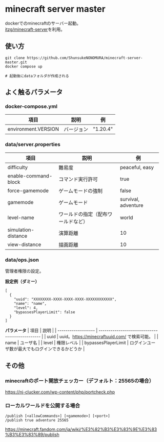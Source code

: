 # minecraft server master
dockerでのminecraftのサーバー起動。  
[itzg/minecraft-server](https://docker-minecraft-server.readthedocs.io/en/latest/#using-docker-compose)を利用。

## 使い方
```
git clone https://github.com/ShunsukeNONOMURA/minecraft-server-master.git
docker compose up

# 起動後にdataフォルダが作成される
```

## よく触るパラメータ
### docker-compose.yml
| 項目                | 説明       | 例       |
| ------------------- | ---------- | -------- |
| environment.VERSION | バージョン | "1.20.4" |

### data/server.properties
| 項目                 | 説明                               | 例                  |
| -------------------- | ---------------------------------- | ------------------- |
| difficulty           | 難易度                             | peaceful, easy      |
| enable-command-block | コマンド実行許可                   | true                |
| force-gamemode       | ゲームモードの強制                 | false               |
| gamemode             | ゲームモード                       | survival, adventure |
| level-name           | ワールドの指定（配布ワールドなど） | world               |
| simulation-distance  | 演算距離                           | 10                  |
| view-distance        | 描画距離                           | 10                  |

### data/ops.json
管理者権限の設定。  

**設定例（ダミー）**
```
[
  {
    "uuid": "XXXXXXXX-XXXX-XXXX-XXXX-XXXXXXXXXXXX",
    "name": "name",
    "level": 4,
    "bypassesPlayerLimit": false
  }
]
```

**パラメータ**
| 項目                | 説明                                             |
| ------------------- | ------------------------------------------------ |
| uuid                | uuid。https://minecraftuuid.com/ で検索可能。    |
| name                | ユーザ名                                         |
| level               | 権限レベル                                       |
| bypassesPlayerLimit | ログインユーザ数が最大でもログインできるかどうか |

## その他
### minecraftのポート開放チェッカー（デフォルト：25565の場合）
https://nj-clucker.com/wp-content/php/portcheck.php

### ローカルワールドを公開する場合
```
/publish [<allowCommands>] [<gamemode>] [<port>]
/publish true adventure 25565
```
https://minecraft.fandom.com/ja/wiki/%E3%82%B3%E3%83%9E%E3%83%B3%E3%83%89/publish
